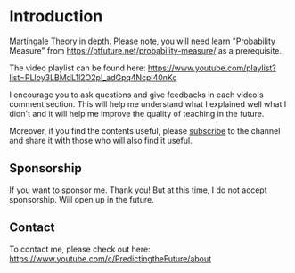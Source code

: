 Introduction
=======================

Martingale Theory in depth. Please note, you will need learn "Probability Measure" from https://ptfuture.net/probability-measure/ as a prerequisite.

The video playlist can be found here: https://www.youtube.com/playlist?list=PLloy3LBMdL1l2O2pI_adGpq4Ncpl40nKc

I encourage you to ask questions and give feedbacks in each video's comment section. This will help me understand what I explained well what I didn't and it will help me improve the quality of teaching in the future.

Moreover, if you find the contents useful, please [subscribe](https://www.youtube.com/channel/UC9nVqqi4MK495IXNGAg52Mg?view_as=subscriber&sub_confirmation=1) to the channel and share it with those who will also find it useful.


## Sponsorship

If you want to sponsor me. Thank you! But at this time, I do not accept sponsorship. Will open up in the future.

## Contact

To contact me, please check out here: https://www.youtube.com/c/PredictingtheFuture/about

